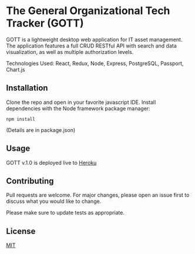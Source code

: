 # The General Organizational Tech Tracker (GOTT)
GOTT is a lightweight desktop web application for IT asset management. The application features a full CRUD RESTful API with search and data visualization, as well as multiple authorization levels. 

Technologies Used: React, Redux, Node, Express, PostgreSQL, Passport, Chart.js

## Installation
Clone the repo and open in your favorite javascript IDE.
Install dependencies with the Node framework package manager:
```
npm install
```
(Details are in package.json)

## Usage
GOTT v.1.0 is deployed live to [Heroku](https://gottem.herokuapp.com/)


## Contributing
Pull requests are welcome. For major changes, please open an issue first to discuss what you would like to change.

Please make sure to update tests as appropriate.

## License
[MIT](https://choosealicense.com/licenses/mit/)
